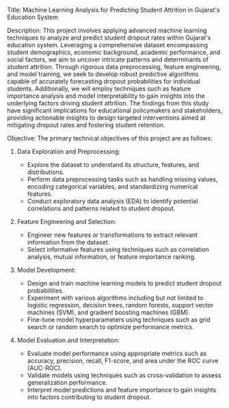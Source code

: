 Title: Machine Learning Analysis for Predicting Student Attrition in Gujarat's Education System

Description:
This project involves applying advanced machine learning techniques to analyze and predict student dropout rates within Gujarat's education system. Leveraging a comprehensive dataset encompassing student demographics, economic background, academic performance, and social factors, we aim to uncover intricate patterns and determinants of student attrition. Through rigorous data preprocessing, feature engineering, and model training, we seek to develop robust predictive algorithms capable of accurately forecasting dropout probabilities for individual students. Additionally, we will employ techniques such as feature importance analysis and model interpretability to gain insights into the underlying factors driving student attrition. The findings from this study have significant implications for educational policymakers and stakeholders, providing actionable insights to design targeted interventions aimed at mitigating dropout rates and fostering student retention.

Objective:
The primary technical objectives of this project are as follows:

1. Data Exploration and Preprocessing:
   - Explore the dataset to understand its structure, features, and distributions.
   - Perform data preprocessing tasks such as handling missing values, encoding categorical variables, and standardizing numerical features.
   - Conduct exploratory data analysis (EDA) to identify potential correlations and patterns related to student dropout.

2. Feature Engineering and Selection:
   - Engineer new features or transformations to extract relevant information from the dataset.
   - Select informative features using techniques such as correlation analysis, mutual information, or feature importance ranking.

3. Model Development:
   - Design and train machine learning models to predict student dropout probabilities.
   - Experiment with various algorithms including but not limited to logistic regression, decision trees, random forests, support vector machines (SVM), and gradient boosting machines (GBM).
   - Fine-tune model hyperparameters using techniques such as grid search or random search to optimize performance metrics.

4. Model Evaluation and Interpretation:
   - Evaluate model performance using appropriate metrics such as accuracy, precision, recall, F1-score, and area under the ROC curve (AUC-ROC).
   - Validate models using techniques such as cross-validation to assess generalization performance.
   - Interpret model predictions and feature importance to gain insights into factors contributing to student dropout.
